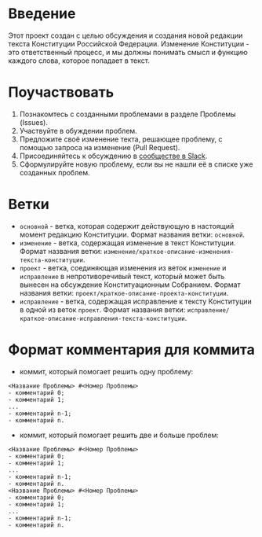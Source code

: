 # Введение

Этот проект создан с целью обсуждения и создания новой редакции текста 
Конституции Российской Федерации. Изменение Конституции - это ответственный процесс, и 
мы должны понимать смысл и функцию каждого слова, которое попадает в текст.

# Поучаствовать

1. Познакомтесь с созданными проблемами в разделе Проблемы (Issues).
2. Участвуйте в обуждении проблем.
3. Предложите своё изменение текта, решающее проблему, с помощью запроса на изменение (Pull Request).
4. Присоединяйтесь к обсуждению в [сообществе в Slack](https://constitutionrussia.slack.com/ "Конституция России в Slack").
5. Сформулируйте новую проблему, если вы не нашли её в списке уже созданных проблем.

# Ветки

* `основной` - ветка, которая содержит действующую в настоящий момент редакцию Конституции.
Формат названия ветки: `основной`.
* `изменение` - ветка, содержащая изменение в текст Конституции. Формат названия ветки: 
`изменение/краткое-описание-изменения-текста-конституции`.
* `проект` - ветка, соединяющая изменения из веток `изменение` и `исправление` в 
непротиворечивый текст, который может быть вынесен на обсуждение Конституационным Собранием.
Формат названия ветки: `проект/краткое-описание-проекта-конституции`.
* `исправление` - ветка, содержащая исправление к тексту Конституции в одной из веток `проект`. 
Формат названия ветки: `исправление/краткое-описание-исправления-текста-конституции`.

# Формат комментария для коммита

* коммит, который помогает решить одну проблему:
```
<Название Проблемы> #<Номер Проблемы>
- комментарий 0;
- комментарий 1;
...
- комментарий n-1;
- комментарий n.
```

* коммит, который помогает решить две и больше проблем:
```
<Название Проблемы> #<Номер Проблемы>
- комментарий 0;
- комментарий 1;
...
- комментарий n-1;
- комментарий n.
<Название Проблемы> #<Номер Проблемы>
- комментарий 0;
- комментарий 1;
...
- комментарий n-1;
- комментарий n.
```
